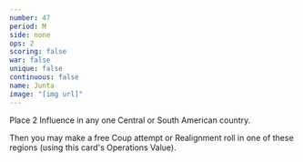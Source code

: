 ```yaml
---
number: 47
period: M
side: none
ops: 2
scoring: false
war: false
unique: false
continuous: false
name: Junta
image: "[img url]"
---
```

Place 2 Influence in any one Central or South American country.

Then you may make a free Coup attempt or Realignment roll in one of these regions (using this card's Operations Value).
